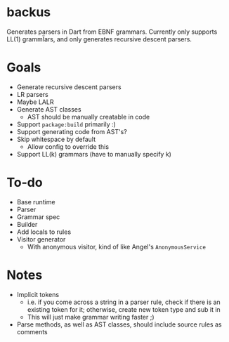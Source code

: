 # backus
Generates parsers in Dart from EBNF grammars.
Currently only supports LL(1) grammÏars, and only generates recursive descent parsers.

# Goals
* Generate recursive descent parsers
* LR parsers
* Maybe LALR
* Generate AST classes
  * AST should be manually creatable in code
* Support `package:build` primarily :)
* Support generating code from AST's?
* Skip whitespace by default
  * Allow config to override this
* Support LL(k) grammars (have to manually specify k)
  
# To-do
* Base runtime
* Parser
* Grammar spec
* Builder
* Add locals to rules
* Visitor generator
  * With anonymous visitor, kind of like Angel's `AnonymousService`

# Notes
* Implicit tokens
  * i.e. if you come across a string in a parser rule, check if there is an existing token for it; otherwise, create new token type and sub it in
  * This will just make grammar writing faster ;)
* Parse methods, as well as AST classes, should include source rules as comments